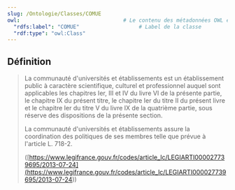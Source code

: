 ```yaml
---
slug: /Ontologie/Classes/COMUE
owl:                                 # Le contenu des métadonnées OWL est utilisé par la balise <OntologyTable>
  "rdfs:label": "COMUE"                   # Label de la classe
  "rdf:type": "owl:Class"
---
```


## Définition

> La communauté d'universités et établissements est un établissement public à caractère scientifique, culturel et professionnel auquel sont applicables les chapitres Ier, III et IV du livre VI de la présente partie, le chapitre IX du présent titre, le chapitre Ier du titre II du présent livre et le chapitre Ier du titre V du livre IX de la quatrième partie, sous réserve des dispositions de la présente section.
>
> La communauté d'universités et établissements assure la coordination des politiques de ses membres telle que prévue à l'article L. 718-2.
>
> ([https://www.legifrance.gouv.fr/codes/article_lc/LEGIARTI000027739695/2013-07-24](<https://www.legifrance.gouv.fr/codes/article_lc/LEGIARTI000027739695/2013-07-24>))
